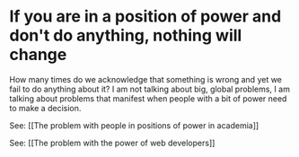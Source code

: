 # If you are in a position of power and don't do anything, nothing will change
How many times do we acknowledge that something is wrong and yet we fail to do anything about it? I am not talking about big, global problems, I am talking about problems that manifest when people with a bit of power need to make a decision.

See: [[The problem with people in positions of power in academia]]

See: [[The problem with the power of web developers]]